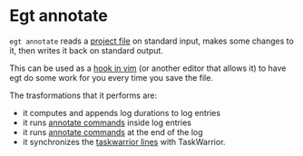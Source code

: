 # Egt annotate

`egt annotate` reads a [project file](project.md) on standard input, makes some
changes to it, then writes it back on standard output.

This can be used as a [hook in vim](http://www.enricozini.org/blog/2016/debian/postprocessing-files-saved-by-vim/)
(or another editor that allows it) to have egt do some work for you every time
you save the file.

The trasformations that it performs are:

 * it computes and appends log durations to log entries
 * it runs [annotate commands](project.md#annotate_commands) inside log entries
 * it runs [annotate commands](project.md#annotate_commands) at the end of the log
 * it synchronizes the [taskwarrior lines](project.md#body_taskwarrior) with
   TaskWarrior.
